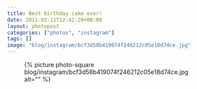 ```yaml
---
title: Best birthday cake ever!
date: 2011-02-11T12:42:29+00:00
layout: photopost
categories: ["photos", "instagram"]
tags: []
image: "blog/instagram/bcf3d58b419074f246212c05e18d74ce.jpg"
---
```


<figure class="photo photo--square">
  {% picture photo-square blog/instagram/bcf3d58b419074f246212c05e18d74ce.jpg alt="" %}
</figure>


